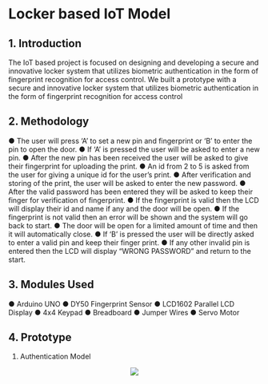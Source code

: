 # Locker based IoT Model

## 1. Introduction
The IoT based project is focused on designing and developing a secure and innovative locker system that utilizes biometric authentication in the form of fingerprint recognition for access control. We built a prototype with a secure and innovative locker system that utilizes biometric authentication in the form of fingerprint recognition for access control
## 2. Methodology 
● The user will press ‘A’ to set a new pin and fingerprint or ‘B’ to enter the pin to open the door.
● If ‘A’ is pressed the user will be asked to enter a new pin.
● After the new pin has been received the user will be asked to give their fingerprint for
uploading the print.
● An id from 2 to 5 is asked from the user for giving a unique id for the user’s print.
● After verification and storing of the print, the user will be asked to enter the new
password.
● After the valid password has been entered they will be asked to keep their finger for
verification of fingerprint.
● If the fingerprint is valid then the LCD will display their id and name if any and the door
will be open.
● If the fingerprint is not valid then an error will be shown and the system will go back to
start.
● The door will be open for a limited amount of time and then it will automatically close.
● If ‘B’ is pressed the user will be directly asked to enter a valid pin and keep their finger
print.
● If any other invalid pin is entered then the LCD will display “WRONG PASSWORD”
and return to the start.
## 3. Modules Used 
● Arduino UNO
● DY50 Fingerprint Sensor
● LCD1602 Parallel LCD Display
● 4x4 Keypad
● Breadboard
● Jumper Wires
● Servo Motor
## 4. Prototype
1. Authentication Model
<p align="center">
  <img src="WhatsApp Image 2023-11-26 at 18.04.26.jpeg"/>
</p>
